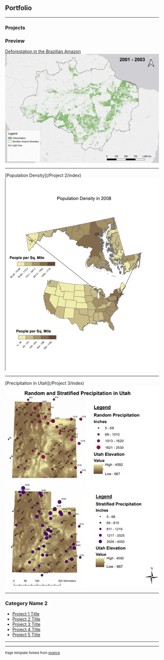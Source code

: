 ## Portfolio

---

### Projects 

### Preview
[Deforestation in the Brazilian Amazon](/Project/index)
<img src="Project/Deforestation.gif?raw=true"/>

---
[Population Density](/Project 2/index)
<img src="Project 2/lab1_project2.png?raw=true"/>

---
[Precipitation in Utah](/Project 3/index)
<img src="Project 3/lab3_project3.png?raw=true"/>

---

### Category Name 2

- [Project 1 Title](http://example.com/)
- [Project 2 Title](http://example.com/)
- [Project 3 Title](http://example.com/)
- [Project 4 Title](http://example.com/)
- [Project 5 Title](http://example.com/)

---




---
<p style="font-size:11px">Page template forked from <a href="https://github.com/evanca/quick-portfolio">evanca</a></p>
<!-- Remove above link if you don't want to attibute -->
